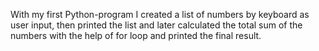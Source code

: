 With my first Python-program I created a list of numbers by keyboard as user input, then printed the list and later calculated the total sum of the numbers with the help of for loop and printed the final result.
